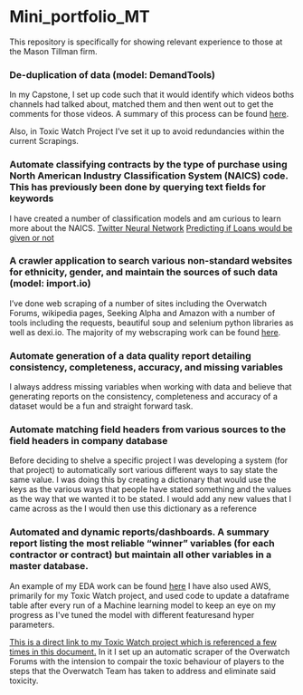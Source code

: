 # Mini_portfolio_MT
This repository is specifically for showing relevant experience to those at the Mason Tillman firm.


### De-duplication of data (model: DemandTools)
In my Capstone, I set up code such that it would identify which videos boths channels had talked about, matched them and then went out to get the comments for those videos. A summary of this process can be found [here](https://github.com/TerraJRiley/Youtube_Comments/blob/master/Data_obtainment_code_for_viewing.ipynb).

Also, in Toxic Watch Project I’ve set it up to avoid redundancies within the current Scrapings. 

### Automate classifying contracts by the type of purchase using North American Industry Classification System (NAICS) code.  This has previously been done by querying text fields for keywords
I have created a number of classification models and am curious to learn more about the NAICS.
[Twitter Neural Network](https://github.com/TerraJRiley/Neural_Network_on_Tweets/blob/master/Twitter_neural_network.ipynb)
[Predicting if Loans would be given or not](https://github.com/TerraJRiley/Loan_Prediction/blob/master/Loan_Predictor.ipynb)


### A crawler application to search various non-standard websites for ethnicity, gender, and maintain the sources of such data (model: import.io)
I’ve done web scraping of a number of sites including the Overwatch Forums, wikipedia pages, Seeking Alpha and Amazon with a number of tools including the requests, beautiful soup and selenium python libraries as well as dexi.io.  The majority of my webscraping work can be found [here](https://github.com/TerraJRiley/Webscraping_and_APIs). 

### Automate generation of a data quality report detailing consistency, completeness, accuracy, and missing variables
I always address missing variables when working with data and believe that generating reports on the consistency, completeness and accuracy of a dataset would be a fun and straight forward task.

### Automate matching field headers from various sources to the field headers in company database
Before deciding to shelve a specific project I was developing a system (for that project) to automatically sort various different ways to say state the same value.  I was doing this by creating a dictionary that would use the keys as the various ways that people have stated something and the values as the way that we wanted it to be stated.  I would add any new values that I came across as the I would then use this dictionary as a reference 

### Automated and dynamic reports/dashboards. A summary report listing the most reliable “winner” variables (for each contractor or contract) but maintain all other variables in a master database.  

An example of my EDA work can be found [here](https://github.com/TerraJRiley/Client_Contact_Month/blob/master/Spreadsheet_Analysis_Response.ipynb)
I have also used AWS, primarily for my Toxic Watch project, and used code to update a dataframe table after every run of a Machine learning model to keep an eye on my progress as I've tuned the model with different featuresand hyper parameters.


[This is a direct link to my Toxic Watch project which is referenced a few times in this document.](https://github.com/TerraJRiley/Toxic_watch)  In it I set up an automatic scraper of the Overwatch Forums with the intension to compair the toxic behaviour of players to the steps that the Overwatch Team has taken to address and eliminate said toxicity.
